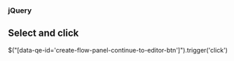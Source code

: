 ### jQuery

## Select and click
$("[data-qe-id='create-flow-panel-continue-to-editor-btn']").trigger('click')
    
